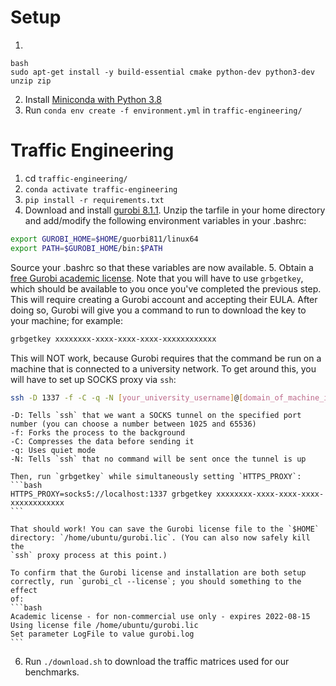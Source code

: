 # Setup
1.
  ```
  bash
  sudo apt-get install -y build-essential cmake python-dev python3-dev unzip zip
  ```
2. Install [Miniconda with Python 3.8](https://repo.anaconda.com/miniconda/Miniconda3-py38_4.10.3-Linux-x86_64.sh)
3. Run `conda env create -f environment.yml` in `traffic-engineering/`

# Traffic Engineering
1. cd `traffic-engineering/`
2. `conda activate traffic-engineering`
3. `pip install -r requirements.txt`
4. Download and install [gurobi 8.1.1](https://packages.gurobi.com/8.1/gurobi8.1.1_linux64.tar.gz). Unzip the tarfile in your home directory and
add/modify the following environment variables in your .bashrc:
```bash
export GUROBI_HOME=$HOME/guorbi811/linux64
export PATH=$GUROBI_HOME/bin:$PATH
```
Source your .bashrc so that these variables are now available.
5. Obtain a [free Gurobi academic
   license](https://www.gurobi.com/academia/academic-program-and-licenses/).
   Note that you will have to use `grbgetkey`, which should be available to you
   once you've completed the previous step. This will require creating a Gurobi
   account and accepting their EULA. After doing so, Gurobi will give you a command
   to run to download the key to your machine; for example:
   ```bash
   grbgetkey xxxxxxxx-xxxx-xxxx-xxxx-xxxxxxxxxxxx
   ```

   This will NOT work, because Gurobi requires that the command be run on a
   machine that is connected to a university network. To get around this, you
   will have to set up SOCKS proxy via `ssh`:
   ```bash
   ssh -D 1337 -f -C -q -N [your_university_username]@[domain_of_machine_in_university_network]
   ```
    -D: Tells `ssh` that we want a SOCKS tunnel on the specified port number (you can choose a number between 1025 and 65536)
    -f: Forks the process to the background
    -C: Compresses the data before sending it
    -q: Uses quiet mode
    -N: Tells `ssh` that no command will be sent once the tunnel is up

    Then, run `grbgetkey` while simultaneously setting `HTTPS_PROXY`:
    ```bash
    HTTPS_PROXY=socks5://localhost:1337 grbgetkey xxxxxxxx-xxxx-xxxx-xxxx-xxxxxxxxxxxx
    ```

    That should work! You can save the Gurobi license file to the `$HOME`
    directory: `/home/ubuntu/gurobi.lic`. (You can also now safely kill the
    `ssh` proxy process at this point.)

    To confirm that the Gurobi license and installation are both setup
    correctly, run `gurobi_cl --license`; you should something to the effect
    of:
    ```bash
    Academic license - for non-commercial use only - expires 2022-08-15
    Using license file /home/ubuntu/gurobi.lic
    Set parameter LogFile to value gurobi.log
    ```
6. Run `./download.sh` to download the traffic matrices used for our benchmarks.
